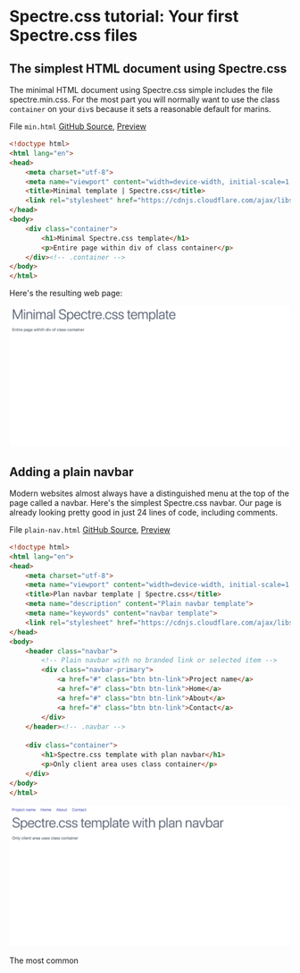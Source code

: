 # Spectre.css tutorial: Your first Spectre.css files

## The simplest HTML document using Spectre.css

The minimal HTML document using Spectre.css simple includes the file spectre.min.css. 
For the most part you will normally want to use the class `container` on your `div`s 
because it sets a reasonable default for marins.

File `min.html` [GitHub Source](https://github.com/tomcam/spectre-book/blob/master/examples/min.html), 
[Preview](https://htmlpreview.github.com/?https://github.com/tomcam/spectre-book/blob/master/examples/min.html)

```html
<!doctype html>
<html lang="en">
<head>
	<meta charset="utf-8">
	<meta name="viewport" content="width=device-width, initial-scale=1.0">
	<title>Minimal template | Spectre.css</title>
	<link rel="stylesheet" href="https://cdnjs.cloudflare.com/ajax/libs/spectre.css/0.2.10/spectre.min.css" />
</head>
<body>
 	<div class="container">
		<h1>Minimal Spectre.css template</h1>
		<p>Entire page within div of class container</p>
	</div><!-- .container -->
</body>
</html>
```

Here's the resulting web page:

![](screenshots/screenshot-min-1024x512.png)


## Adding a plain navbar

Modern websites almost always have a distinguished menu at the top of the page called a navbar. Here's the simplest 
Spectre.css navbar. Our page is already looking pretty good in just 24 lines of code, including comments.

File `plain-nav.html` [GitHub Source](https://github.com/tomcam/spectre-book/blob/master/examples/plain-nav.html), 
[Preview](https://htmlpreview.github.com/?https://github.com/tomcam/spectre-book/blob/master/examples/plain-nav.html)

```html
<!doctype html>
<html lang="en">
<head>
	<meta charset="utf-8">
	<meta name="viewport" content="width=device-width, initial-scale=1.0">
	<title>Plan navbar template | Spectre.css</title>
	<meta name="description" content="Plain navbar template">
	<meta name="keywords" content="navbar template">	
	<link rel="stylesheet" href="https://cdnjs.cloudflare.com/ajax/libs/spectre.css/0.2.10/spectre.min.css" />
</head>
<body>
	<header class="navbar">
		<!-- Plain navbar with no branded link or selected item -->
		<div class="navbar-primary">	
			<a href="#" class="btn btn-link">Project name</a>
			<a href="#" class="btn btn-link">Home</a>
			<a href="#" class="btn btn-link">About</a> 
			<a href="#" class="btn btn-link">Contact</a> 
		</div>
	</header><!-- .navbar -->
	
	<div class="container">
		<h1>Spectre.css template with plan navbar</h1>
		<p>Only client area uses class container</p>
	</div>
</body>
</html>

```

![](screenshots/screenshot-plain-nav-1024x512.png)



The most common 
<!--
**XXX** XXX. [GitHub Source](https://github.com/tomcam/spectre-book/blob/master/examples/xxx.html), 
[Preview](https://htmlpreview.github.com/?https://github.com/tomcam/spectre-book/blob/master/examples/xxx.html)
-->
